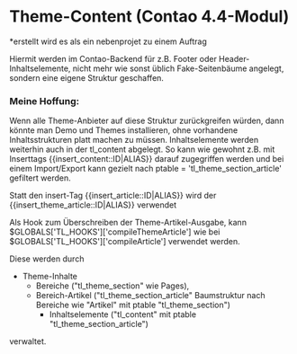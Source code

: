 # Theme-Content (Contao 4.4-Modul)

*erstellt wird es als ein nebenprojet zu einem Auftrag

Hiermit werden im Contao-Backend für z.B. Footer oder Header-Inhaltselemente, nicht mehr wie sonst üblich Fake-Seitenbäume angelegt, sondern eine eigene Struktur geschaffen. 

### Meine Hoffung: 
Wenn alle Theme-Anbieter auf diese Struktur zurückgreifen würden, dann könnte man Demo und Themes installieren, ohne vorhandene Inhaltsstrukturen platt machen zu müssen.
Inhaltselemente werden weiterhin auch in der tl_content abgelegt. So kann wie gewohnt z.B. mit Inserttags {{insert_content::ID|ALIAS}} darauf zugegriffen werden und bei einem Import/Export kann gezielt nach ptable = 'tl_theme_section_article'  gefiltert werden.

Statt den insert-Tag {{insert_article::ID|ALIAS}} wird der {{insert_theme_article::ID|ALIAS}} verwendet

Als Hook zum Überschreiben der Theme-Artikel-Ausgabe, kann $GLOBALS['TL_HOOKS']['compileThemeArticle'] wie bei $GLOBALS['TL_HOOKS']['compileArticle'] verwendet werden.

Diese werden durch 

* Theme-Inhalte
  * Bereiche ("tl_theme_section" wie Pages), 
  * Bereich-Artikel ("tl_theme_section_article" Baumstruktur nach Bereiche wie "Artikel" mit ptable "tl_theme_section")
    * Inhaltselemente ("tl_content" mit ptable "tl_theme_section_article")
    
verwaltet.


